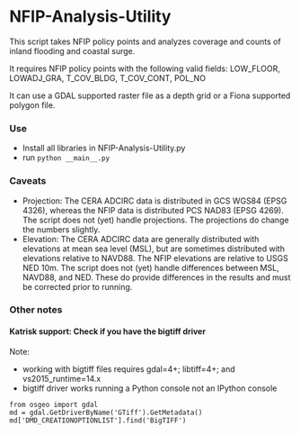 # NFIP-Analysis-Utility

This script takes NFIP policy points and analyzes coverage and counts of inland flooding and coastal surge.

It requires NFIP policy points with the following valid fields:
LOW_FLOOR, LOWADJ_GRA, T_COV_BLDG, T_COV_CONT, POL_NO

It can use a GDAL supported raster file as a depth grid or a Fiona supported polygon file.

<h3>Use</h3>

* Install all libraries in NFIP-Analysis-Utility.py
* run ```python __main__.py```

<h3>Caveats</h3>

* Projection: The CERA ADCIRC data is distributed in GCS WGS84 (EPSG 4326), whereas the NFIP data is distributed PCS NAD83 (EPSG 4269). The script does not (yet) handle projections. The projections do change the numbers slightly.
* Elevation: The CERA ADCIRC data are generally distributed with elevations at mean sea level (MSL), but are sometimes distributed with elevations relative to NAVD88. The NFIP elevations are relative to USGS NED 10m. The script does not (yet) handle differences between MSL, NAVD88, and NED. These do provide differences in the results and must be corrected prior to running.


<h3>Other notes</h3>
<h4>Katrisk support: Check if you have the bigtiff driver</h4>
Note: 

* working with bigtiff files requires gdal=4+; libtiff=4+; and vs2015_runtime=14.x
* bigtiff driver works running a Python console not an IPython console

```
from osgeo import gdal
md = gdal.GetDriverByName('GTiff').GetMetadata()
md['DMD_CREATIONOPTIONLIST'].find('BigTIFF')
```
